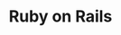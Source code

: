 ---
layout: category_index
title: Ruby on Rails
category: ruby-on-rails
permalink: /ruby-on-rails/
svg:
intro: Adding sketching t o the design process is a great way to amplify software and hardware tools. Sketching provides a unique space that can help you think differently, generate a variety of ideas quickly, explore alternatives with less risk, and encourage constructive discussions with colleagues and clients.
bgimgheader: true
text-twtr: blbabblgrg
---